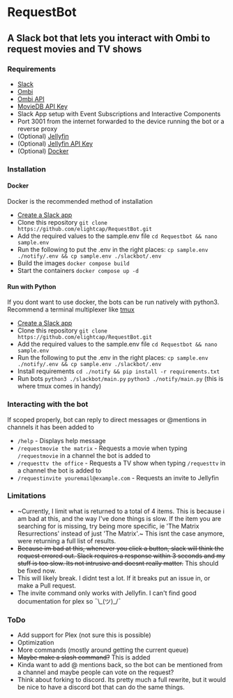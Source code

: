 # RequestBot

## A Slack bot that lets you interact with Ombi to request movies and TV shows

### Requirements

* [Slack](https://slack.com/)
* [Ombi](https://ombi.io)
* [Ombi API](https://ombi.io/api)
* [MovieDB API Key](https://www.themoviedb.org/settings/api)
* Slack App setup with Event Subscriptions and Interactive Components
* Port 3001 from the internet forwarded to the device running the bot or a reverse proxy
* (Optional) [Jellyfin](https://jellyfin.org)
* (Optional) [Jellyfin API Key](https://jellyfin.org/docs/api/authentication)
* (Optional) [Docker](https://docs.docker.com/get-docker/)

### Installation

#### Docker

Docker is the recommended method of installation

* [Create a Slack app](https://api.slack.com/start)
* Clone this repository `git clone https://github.com/elightcap/RequestBot.git`
* Add the required values to the sample.env file `cd Requestbot && nano sample.env`
* Run the following to put the .env in the right places: `cp sample.env ./notify/.env && cp sample.env ./slackbot/.env`
* Build the images `docker compose build`
* Start the containers `docker compose up -d`

#### Run with Python

If you dont want to use docker, the bots can be run natively with python3. Recommend a terminal multiplexer like [tmux](https://github.com/tmux/tmux/wiki)

* [Create a Slack app](https://api.slack.com/start)
* Clone this repository `git clone https://github.com/elightcap/RequestBot.git`
* Add the required values to the sample.env file `cd Requestbot && nano sample.env`
* Run the following to put the .env in the right places: `cp sample.env ./notify/.env && cp sample.env ./slackbot/.env`
* Install requirements `cd ./notify && pip install -r requirements.txt`
* Run bots `python3 ./slackbot/main.py` `python3 ./notify/main.py` (this is where tmux comes in handy)

### Interacting with the bot

If scoped properly, bot can reply to direct messages or @mentions in channels it has been added to

* `/help` - Displays help message
* `/requestmovie the matrix` - Requests a movie when typing `/requestmovie` in a channel the bot is added to
* `/requesttv the office` - Requests a TV show when typing `/requesttv` in a channel the bot is added to
* `/requestinvite youremail@example.com` - Requests an invite to Jellyfin
### Limitations

* ~Currently, I limit what is returned to a total of 4 items.  This is because i am bad at this, and the way I've done things is slow.  If the item you are searching for is missing, try being more specific, ie 'The Matrix Resurrections' instead of just 'The Matrix'.~ This isnt the case anymore, were returning a full list of results.
* ~~Because im bad at this, whenever you click a button, slack will think the request errored out.  Slack requires a response within 3 seconds and my stuff is too slow.  Its not intrusive and doesnt really matter.~~ This should be fixed now.
* This will likely break.  I didnt test a lot.  If it breaks put an issue in, or make a Pull request.
* The invite command only works with Jellyfin.  I can't find good documentation for plex so ¯\\\_(ツ)_/¯

### ToDo

* Add support for Plex (not sure this is possible)
* Optimization
* More commands (mostly around getting the current queue)
* ~~Maybe make a slash command?~~ This is added
* Kinda want to add @ mentions back, so the bot can be mentioned from a channel and maybe people can vote on the request?
* Think about forking to discord.  Its pretty much a full rewrite, but it would be nice to have a discord bot that can do the same things.
